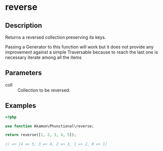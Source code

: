 # reverse

## Description

Returns a reversed collection preserving its keys.

Passing a Generator to this function will work but it does not provide any improvement against a simple Traversable
because to reach the last one is necessary iterate among all the items
 
## Parameters

<dl>
  <dt>coll</dt>
  <dd>Collection to be reversed.</dd>
</dl>


## Examples

```php
<?php

use function Akamon\Phunctional\reverse;

return reverse([1, 2, 3, 4, 5]);
            
// => [4 => 5, 3 => 4, 2 => 3, 1 => 2, 0 => 1]
```
